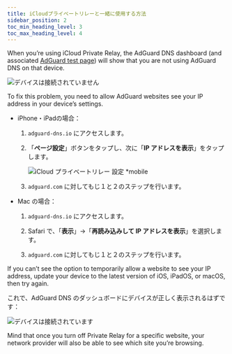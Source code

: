 ```yaml
---
title: iCloudプライベートリレーと一緒に使用する方法
sidebar_position: 2
toc_min_heading_level: 3
toc_max_heading_level: 4
---
```


When you’re using iCloud Private Relay, the AdGuard DNS dashboard (and associated [AdGuard test page](https://adguard.com/test.html)) will show that you are not using AdGuard DNS on that device.

![デバイスは接続されていません](https://cdn.adtidy.org/content/kb/dns/private/solving_problems/icloud_private_relay/device-not-connected.jpeg)

To fix this problem, you need to allow AdGuard websites see your IP address in your device’s settings.

- iPhone・iPadの場合：

    1. `adguard-dns.io` にアクセスします。

    1. 「**ページ設定**」ボタンをタップし、次に「**IP アドレスを表示**」をタップします。

        ![iCloud プライベートリレー 設定 *mobile](https://cdn.adtidy.org/content/kb/dns/private/solving_problems/icloud_private_relay/icloudpr.jpg)

    1. `adguard.com` に対してもじ１と２のステップを行います。

- Mac の場合：

    1. `adguard-dns.io` にアクセスします。

    1. Safari で、「**表示**」→「**再読み込みして IP アドレスを表示**」を選択します。

    1. `adguard.com` に対してもじ１と２のステップを行います。

If you can’t see the option to temporarily allow a website to see your IP address, update your device to the latest version of iOS, iPadOS, or macOS, then try again.

これで、AdGuard DNS のダッシュボードにデバイスが正しく表示されるはずです：

![デバイスは接続されています](https://cdn.adtidy.org/content/kb/dns/private/solving_problems/icloud_private_relay/device-connected.jpeg)

Mind that once you turn off Private Relay for a specific website, your network provider will also be able to see which site you’re browsing.
